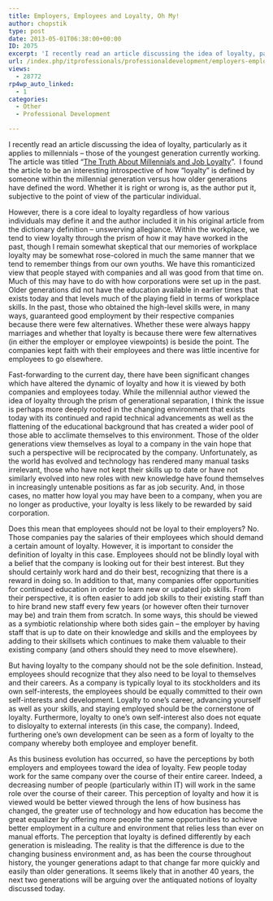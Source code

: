 ```yaml
---
title: Employers, Employees and Loyalty, Oh My!
author: chopstik
type: post
date: 2013-05-01T06:38:00+00:00
ID: 2075
excerpt: 'I recently read an article discussing the idea of loyalty, particularly as it applies to millennials – those of the youngest generation currently working. The article was titled “The Truth About Millennials and Job Loyalty”.  I found the article to be a&hellip;'
url: /index.php/itprofessionals/professionaldevelopment/employers-employees-and-loyalty-oh/
views:
  - 28772
rp4wp_auto_linked:
  - 1
categories:
  - Other
  - Professional Development

---
```

I recently read an article discussing the idea of loyalty, particularly as it applies to millennials – those of the youngest generation currently working. The article was titled “[The Truth About Millennials and Job Loyalty][1]”.  I found the article to be an interesting introspective of how “loyalty” is defined by someone within the millennial generation versus how older generations have defined the word. Whether it is right or wrong is, as the author put it, subjective to the point of view of the particular individual.

<p class="MsoNoSpacing">
  However, there is a core ideal to loyalty regardless of how various individuals may define it and the author included it in his original article from the dictionary definition – unswerving allegiance. Within the workplace, we tend to view loyalty through the prism of how it may have worked in the past, though I remain somewhat skeptical that our memories of workplace loyalty may be somewhat rose-colored in much the same manner that we tend to remember things from our own youths. We have this romanticized view that people stayed with companies and all was good from that time on. Much of this may have to do with how corporations were set up in the past. Older generations did not have the education available in earlier times that exists today and that levels much of the playing field in terms of workplace skills. In the past, those who obtained the high-level skills were, in many ways, guaranteed good employment by their respective companies because there were few alternatives. Whether these were always happy marriages and whether that loyalty is because there were few alternatives (in either the employer or employee viewpoints) is beside the point. The companies kept faith with their employees and there was little incentive for employees to go elsewhere.
</p>

<p class="MsoNoSpacing">
  Fast-forwarding to the current day, there have been significant changes which have altered the dynamic of loyalty and how it is viewed by both companies and employees today. While the millennial author viewed the idea of loyalty through the prism of generational separation, I think the issue is perhaps more deeply rooted in the changing environment that exists today with its continued and rapid technical advancements as well as the flattening of the educational background that has created a wider pool of those able to acclimate themselves to this environment. Those of the older generations view themselves as loyal to a company in the vain hope that such a perspective will be reciprocated by the company. Unfortunately, as the world has evolved and technology has rendered many manual tasks irrelevant, those who have not kept their skills up to date or have not similarly evolved into new roles with new knowledge have found themselves in increasingly untenable positions as far as job security. And, in those cases, no matter how loyal you may have been to a company, when you are no longer as productive, your loyalty is less likely to be rewarded by said corporation.
</p>

<p class="MsoNoSpacing">
  Does this mean that employees should not be loyal to their employers? No. Those companies pay the salaries of their employees which should demand a certain amount of loyalty. However, it is important to consider the definition of loyalty in this case. Employees should not be blindly loyal with a belief that the company is looking out for their best interest. But they should certainly work hard and do their best, recognizing that there is a reward in doing so. In addition to that, many companies offer opportunities for continued education in order to learn new or updated job skills. From their perspective, it is often easier to add job skills to their existing staff than to hire brand new staff every few years (or however often their turnover may be) and train them from scratch. In some ways, this should be viewed as a symbiotic relationship where both sides gain – the employer by having staff that is up to date on their knowledge and skills and the employees by adding to their skillsets which continues to make them valuable to their existing company (and others should they need to move elsewhere).
</p>

<p class="MsoNoSpacing">
  But having loyalty to the company should not be the sole definition. Instead, employees should recognize that they also need to be loyal to themselves and their careers. As a company is typically loyal to its stockholders and its own self-interests, the employees should be equally committed to their own self-interests and development. Loyalty to one’s career, advancing yourself as well as your skills, and staying employed should be the cornerstone of loyalty. Furthermore, loyalty to one’s own self-interest also does not equate to disloyalty to external interests (in this case, the company). Indeed, furthering one’s own development can be seen as a form of loyalty to the company whereby both employee and employer benefit.
</p>

<p class="MsoNoSpacing">
  As this business evolution has occurred, so have the perceptions by both employers and employees toward the idea of loyalty. Few people today work for the same company over the course of their entire career. Indeed, a decreasing number of people (particularly within IT) will work in the same role over the course of their career. This perception of loyalty and how it is viewed would be better viewed through the lens of how business has changed, the greater use of technology and how education has become the great equalizer by offering more people the same opportunities to achieve better employment in a culture and environment that relies less than ever on manual efforts. The perception that loyalty is defined differently by each generation is misleading. The reality is that the difference is due to the changing business environment and, as has been the course throughout history, the younger generations adapt to that change far more quickly and easily than older generations. It seems likely that in another 40 years, the next two generations will be arguing over the antiquated notions of loyalty discussed today.
</p>

 [1]: http://www.recruiter.com/i/the-truth-about-millennials-and-job-loyalty/